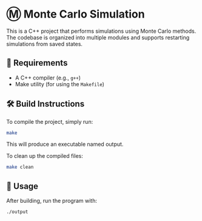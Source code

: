 # Ⓜ️ Monte Carlo Simulation

This is a C++ project that performs simulations using Monte Carlo methods. The codebase is organized into multiple modules and supports restarting simulations from saved states.

## 🧪 Requirements

- A C++ compiler (e.g., `g++`)
- Make utility (for using the `Makefile`)

## 🛠️ Build Instructions

To compile the project, simply run:

```bash
make
```

This will produce an executable named output.

To clean up the compiled files:
```bash
make clean
```

## 🚀 Usage

After building, run the program with:
```bash
./output
```
